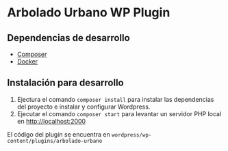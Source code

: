# Arbolado Urbano WP Plugin

## Dependencias de desarrollo

- [Composer](https://getcomposer.org/)
- [Docker](https://www.docker.com/)

## Instalación para desarrollo

1. Ejectura el comando `composer install` para instalar las dependencias del proyecto e instalar y configurar Wordpress.
2. Ejecutar el comando `composer start` para levantar un servidor PHP local en [http://localhost:2000](http://localhost:2000)

El código del plugin se encuentra en `wordpress/wp-content/plugins/arbolado-urbano`